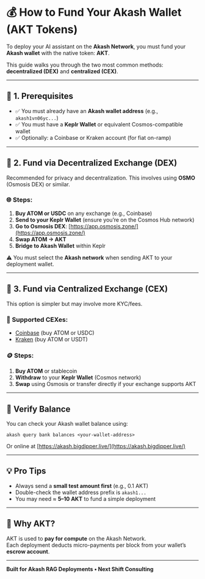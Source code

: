 # 💰 How to Fund Your Akash Wallet (AKT Tokens)

To deploy your AI assistant on the **Akash Network**, you must fund your **Akash wallet** with the native token: **AKT**.

This guide walks you through the two most common methods: **decentralized (DEX)** and **centralized (CEX)**.

---

## 🔑 1. Prerequisites

- ✅ You must already have an **Akash wallet address** (e.g., `akash1vn06yc...`)
- ✅ You must have a **Keplr Wallet** or equivalent Cosmos-compatible wallet
- ✅ Optionally: a Coinbase or Kraken account (for fiat on-ramp)

---

## 🔄 2. Fund via Decentralized Exchange (DEX)

Recommended for privacy and decentralization. This involves using **OSMO** (Osmosis DEX) or similar.

### 🌐 Steps:

1. **Buy ATOM or USDC** on any exchange (e.g., Coinbase)
2. **Send to your Keplr Wallet** (ensure you’re on the Cosmos Hub network)
3. **Go to Osmosis DEX**: [https://app.osmosis.zone/](https://app.osmosis.zone/)
4. **Swap ATOM → AKT**
5. **Bridge to Akash Wallet** within Keplr

⚠️ You must select the **Akash network** when sending AKT to your deployment wallet.

---

## 🏦 3. Fund via Centralized Exchange (CEX)

This option is simpler but may involve more KYC/fees.

### 🔁 Supported CEXes:
- [Coinbase](https://coinbase.com) (buy ATOM or USDC)
- [Kraken](https://kraken.com) (buy ATOM or USDT)

### 🪙 Steps:

1. **Buy ATOM** or stablecoin
2. **Withdraw** to your **Keplr Wallet** (Cosmos network)
3. **Swap** using Osmosis or transfer directly if your exchange supports AKT

---

## 🧪 Verify Balance

You can check your Akash wallet balance using:

```
akash query bank balances <your-wallet-address>
```

Or online at [https://akash.bigdipper.live/](https://akash.bigdipper.live/)

---

## 💡 Pro Tips

- Always send a **small test amount first** (e.g., 0.1 AKT)
- Double-check the wallet address prefix is `akash1...`
- You may need ≈ **5–10 AKT** to fund a simple deployment

---

## 🧠 Why AKT?

AKT is used to **pay for compute** on the Akash Network.  
Each deployment deducts micro-payments per block from your wallet’s **escrow account**.

---

**Built for Akash RAG Deployments • Next Shift Consulting**
